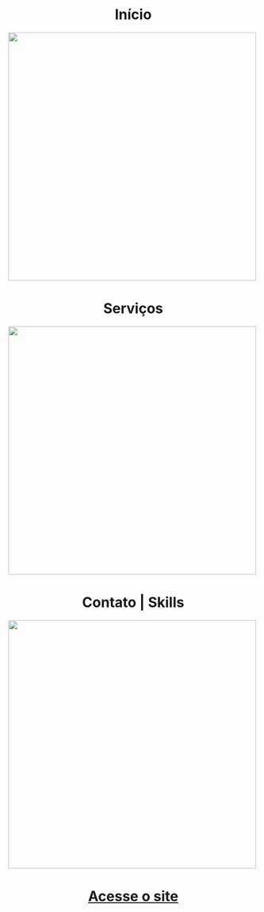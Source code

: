 <h1 align="center">Início</h1>

<!--  INICIO-->

  <img height="500em" src="https://cdn.discordapp.com/attachments/971490256543170694/975580943022718977/firstpage.png">
 
<!--  SOBRE -->
<h1 align="center">Serviços</h1>

<img height="500em" src="https://cdn.discordapp.com/attachments/971490256543170694/975580943295328276/secondpage.png">

<!-- SERVIÇOS -->
<h1 align="center">Contato | Skills</h1>
<img height="500em" src="https://cdn.discordapp.com/attachments/971490256543170694/975580943593140234/threepage.png">


<h1 align="center"><a href="https://romulo-queiroz.github.io/Agency-model/">Acesse o site</a></h1>
